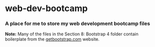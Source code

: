# web-dev-bootcamp

### A place for me to store my web development bootcamp files

**Note:**
Many of the files in the Section 8: Bootstrap 4 folder contain boilerplate from the [getbootstrap.com](https://getbootstrap.com) website.

